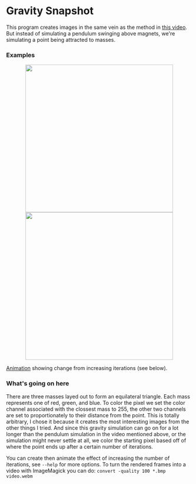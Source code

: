 # Gravity Snapshot


This program creates images in the same vein as the method in [this video](https://www.youtube.com/watch?v=C5Jkgvw-Z6E). But instead of simulating a pendulum swinging above magnets, we're simulating a point being attracted to masses.

### Examples

<p align="center">
<a href="https://i.imgur.com/usVLatU.png"><img src="https://i.imgur.com/usVLatU.png" width="400"></a>
<a href="https://i.imgur.com/3Y4jMak.png"><img src="https://i.imgur.com/3Y4jMak.png" width="400"></a>
</p>

[Animation](https://i.imgur.com/OI66GTY.mp4) showing change from increasing iterations (see below).

### What's going on here

There are three masses layed out to form an equilateral triangle. Each mass represents one of red, green, and blue. To color the pixel we set the color channel associated with the clossest mass to 255, the other two channels are set to proportionately to their distance from the point. This is totally arbitrary, I chose it because it creates the most interesting images from the other things I tried. And since this gravity simulation can go on for a lot longer than the pendulum simulation in the video mentioned above, or the simulation might never settle at all, we color the starting pixel based off of where the point ends up after a certain number of iterations.

You can create then animate the effect of increasing the number of iterations, see `--help` for more options.
To turn the rendered frames into a video with ImageMagick you can do: `convert -quality 100 *.bmp video.webm`